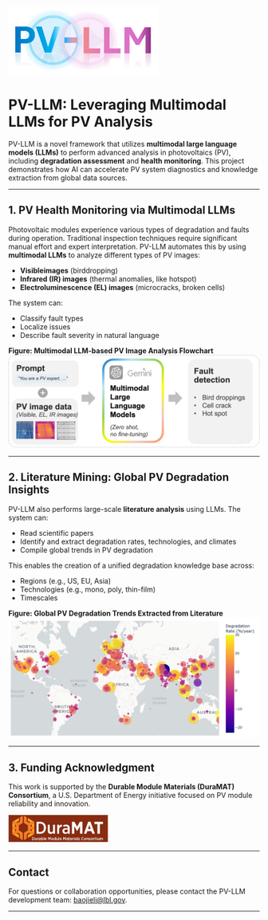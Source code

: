 
<img src="https://github.com/lbj2011/PV-LLM/blob/main/doc_img/LLM%20LOGO.jpg" width="300"/>

# PV-LLM: Leveraging Multimodal LLMs for PV Analysis

PV-LLM is a novel framework that utilizes **multimodal large language models (LLMs)** to perform advanced analysis in photovoltaics (PV), including **degradation assessment** and **health monitoring**. This project demonstrates how AI can accelerate PV system diagnostics and knowledge extraction from global data sources.

---

## 1. PV Health Monitoring via Multimodal LLMs

Photovoltaic modules experience various types of degradation and faults during operation. Traditional inspection techniques require significant manual effort and expert interpretation. PV-LLM automates this by using **multimodal LLMs** to analyze different types of PV images:

* **Visibleimages** (birddropping)
* **Infrared (IR) images** (thermal anomalies, like hotspot)
* **Electroluminescence (EL) images** (microcracks, broken cells)

The system can:

* Classify fault types
* Localize issues
* Describe fault severity in natural language

**Figure: Multimodal LLM-based PV Image Analysis Flowchart**
<img src="https://github.com/lbj2011/PV-LLM/blob/main/doc_img/image_flowchart.jpg" width="600"/>

---

## 2. Literature Mining: Global PV Degradation Insights

PV-LLM also performs large-scale **literature analysis** using LLMs. The system can:

* Read scientific papers
* Identify and extract degradation rates, technologies, and climates
* Compile global trends in PV degradation

This enables the creation of a unified degradation knowledge base across:

* Regions (e.g., US, EU, Asia)
* Technologies (e.g., mono, poly, thin-film)
* Timescales

**Figure: Global PV Degradation Trends Extracted from Literature**
<img src="https://github.com/lbj2011/PV-LLM/blob/main/doc_img/world_degradation.jpg" width="600"/>

---

## 3. Funding Acknowledgment

This work is supported by the **Durable Module Materials (DuraMAT) Consortium**, a U.S. Department of Energy initiative focused on PV module reliability and innovation.


<img src="https://github.com/lbj2011/PV-LLM/blob/main/doc_img/duramat.jpg" width="200"/>

---

## Contact

For questions or collaboration opportunities, please contact the PV-LLM development team: baojieli@lbl.gov.

---
